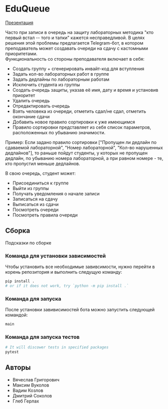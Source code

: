 # EduQueue
[Презентация](https://docs.google.com/presentation/d/1BtuUGJ2eM8Oyx3UbGKW-v-Lhr0beBV9Y/edit#slide=id.p1)

Часто при записи в очередь на защиту лабораторных методика "кто первый встал -- того и тапки" кажется несправедливой. В целях решения этой проблемы предлагается Telegram-бот, в котором преподаватель может создавать очереди на сдачу с кастомными приоритетами.  
Функциональность со стороны преподавателя включает в себя:
* Создать группу + сгенерировать инвайт-код для вступления
* Задать кол-во лабораторных работ в группе
* Задать дедлайны по лабораторным работам
* Исключить студента из группы
* Создать очередь защиты, указав её имя, дату и время и установив приоритет
* Удалить очередь
* Отредактировать очередь
* Взять человека из очереди, отметить сдал/не сдал, отметить окончание сдачи
* Добавить новое правило сортировки к уже имеющимся
* Правило сортировки представляет из себя список параметров, расположенных по убыванию значимости.

Пример: Если задано правило сортировки ["Пропущен ли дедлайн по сдаваемой лабораторной", "Номер лабораторной", "Кол-во нарушенных дедлайнов"], то раньше пойдут студенты, у которых не пропущен дедлайн, по убыванию номера лабораторной, а при равном номере - те, кто пропустил меньше дедлайнов.  
  
В свою очередь, студент может:
* Присоединиться к группе
* Выйти из группы
* Получать уведомления о начале записи
* Записаться на сдачу
* Выписаться из сдачи
* Посмотреть очереди
* Посмотреть правила очереди

## Сборка

Подсказки по сборке

### Команда для установки зависимостей

Чтобы установить все необходимые завивсимости, нужно перейти в корень репозитория и выполнить следущую команду:
```sh
pip install .
# or if it does not work, try `python -m pip install .`
```

### Команда для запуска

После установки завивисимостей бота можно запустить следующей командой:
```sh
main
```

### Команда для запуска тестов

```sh
# It will discower tests in specified packages
pytest
```

## Авторы

- Вячеслав Григорович
- Максим Вуколов
- Вадим Козлов
- Дмитрий Соколов
- Глеб Герлах
